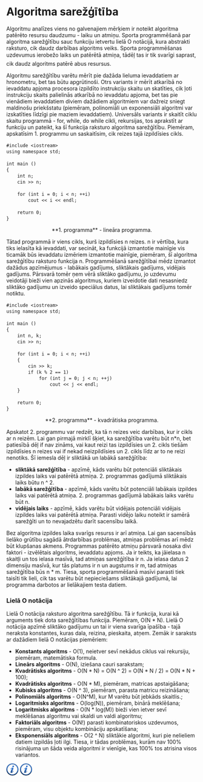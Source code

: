 # Algoritma sarežģītība

Algoritmu analīzes viens no galvenajiem mērķiem ir noteikt algoritma patērēto resursu daudzumu - laiku un atmiņu. Sporta programmēšanā par algoritma sarežģītību sauc funkciju ietvertu lielā O notācijā, kura abstrakti raksturo, cik daudz darbības algoritms veiks. Sporta programmēšanas uzdevumus ierobežo laiks un patērētā atmiņa, tādēļ tas ir tik svarīgi saprast, cik daudz algoritms patērē abus resursus.

Algoritmu sarežģītību varētu mērīt pie dažāda lieluma ievaddatiem ar hronometru, bet tas būtu apgrūtinoši. Otrs variants ir mērīt atkarībā no ievaddatu apjoma procesora izpildīto instrukciju skaitu un skatīties, cik ļoti instrukciju skaits palielinās atkarībā no ievaddatu apjoma, bet tas pie vienādiem ievaddatiem diviem dažādiem algoritmiem var dažreiz sniegt maldinošu priekšstatu (piemēram, polinomiāli un exponensiāli algoritmi var izskatīties līdzīgi pie maziem ievaddatiem). Universāls variants ir skaitīt ciklu skaitu programmā - for, while, do while cikli, rekursijas, tos aprakstīt ar funkciju un pateikt, ka šī funkcija raksturo algoritma sarežģītību. Piemēram, apskatīsim 1. programmu un saskaitīsim, cik reizes tajā izpildīsies cikls.

```
#include <iostream>
using namespace std;

int main ()
{
    int n;
    cin >> n;

    for (int i = 0; i < n; ++i)
        cout << i << endl;

    return 0;
}
```

<center>**1. programma** - lineāra programma.</center>

Tātad programmā ir viens cikls, kurš izpildīsies n reizes. n ir vērtība, kura tiks ielasīta kā ievaddati, var secināt, ka funkcijā izmantotie mainīgie vis ticamāk būs ievaddatu izmēriem izmantotie mainīgie, piemēram, šī algoritma sarežģītību raksturo funkcija n. Programmēšanā sarežģītībai mēdz izmantot dažādus apzīmējumus - labākais gadījums, sliktākais gadījums, vidējais gadījums. Pārsvarā tomēr ņem vērā sliktāko gadījumu, jo uzdevumu veidotāji bieži vien apzinās algoritmus, kuriem izveidotie dati nesasniedz sliktāko gadījumu un izveido speciālus datus, lai sliktākais gadījums tomēr notiktu.

```
#include <iostream>
using namespace std;

int main ()
{
    int n, k;
    cin >> n;

    for (int i = 0; i < n; ++i)
    {
        cin >> k;
        if (k % 2 == 1)
            for (int j = 0; j < n; ++j)
                cout << j << endl;
    }

    return 0;
}
```

<center>**2. programma** - kvadrātiska programma.</center>

Apskatot 2. programmu var redzēt, ka tā n reizes veic darbības, kur ir cikls ar n reizēm. Lai gan pirmajā mirklī šķiet, ka sarežģītība varētu būt n\*n, bet patiesībā dēļ if nav zināms, vai kaut reizi tas izpildīsies un 2. cikls tiešām izpildīsies n reizes vai if nekad neizpildīsies un 2. cikls līdz ar to ne reizi nenotiks. Šī iemesla dēļ ir sliktākā un labākā sarežģītība:

- **sliktākā sarežģītība** - apzīmē, kāds varētu būt potenciāli sliktākais izpildes laiks vai patērētā atmiņa. 2. programmas gadījumā sliktākais laiks būtu n ^ 2.
- **labākā sarežģītība** - apzīmē, kāds varētu būt potenciāli labākais izpildes laiks vai patērētā atmiņa. 2. programmas gadījumā labākais laiks varētu būt n.
- **vidējais laiks** - apzīmē, kāds varētu būt vidējais potenciāli vidējais izpildes laiks vai patērētā atmiņa. Parasti vidējo laiku noteikt ir samērā sarežģīti un to nevajadzētu darīt sacensību laikā.

Bez algoritma izpildes laika svarīgs resurss ir arī atmiņa. Lai gan sacensībās lielāko grūtību sagādā ātrdarbības problēmas, atmiņas problēmas arī mēdz būt klupšanas akmens. Programmas patērēto atmiņu pārsvarā nosaka divi faktori - izvēlētais algoritms, ievaddatu apjoms. Ja ir teikts, ka jāielasa n skaitļi un tos ielasa masīvā, tad atmiņas sarežģītība ir n. Ja ielasa datus 2 dimensiju masīvā, kur tās platums ir n un augstums ir m, tad atmiņas sarežģītība būs n * m. Tiesa, sporta programmēšanā masīvi parasti tiek taisīti tik lieli, cik tas varētu būt nepieciešams sliktākajā gadījumā, lai programma darbotos ar lielākajiem testa datiem.

### Lielā O notācija

Lielā O notācija raksturo algoritma sarežģītību. Tā ir funkcija, kurai kā arguments tiek dota sarežģītības funkcija. Piemēram, O(N * N). Lielā O notācija apzīmē sliktāko gadījumu un tai ir viena svarīga īpašība - tajā neraksta konstantes, kuras dala, reizina, pieskaita, atņem. Zemāk ir saraksts ar dažādiem lielā O notācijas piemēriem:

- **Konstants algoritms** - O(1), neietver sevī nekādus ciklus vai rekursiju, piemēram, matemātiska formula.
- **Lineārs algoritms** - O(N), iziešana cauri sarakstam;
- **Kvadrātisks algoritms** - O(N * N) = O(N ^ 2) = O(N * N / 2) = O(N * N + 100);
- **Kvadrātisks algoritms** - O(N * M), piemēram, matricas apstaigāšana;
- **Kubisks algoritms** - O(N ^ 3), piemēram, parasta matricu reizināšana;
- **Polinomiāls algoritms** - O(N^M), kur M varētu būt jebkāds skaitlis.;
- **Logaritmisks algoritms** - O(log(N)), piemēram, binārā meklēšana;
- **Logaritmisks algoritms** - O(N * log(M)) bieži vien ietver sevī meklēšanas algoritmu vai skaldi un valdi algoritmu;
- **Faktoriāls algoritms** - O(N!) parasti kombinatoriskos uzdevumos, piemēram, visu objektu kombināciju apskatīšana;
- **Eksponensiāls algoritms** - O(2 ^ N) sliktākie algoritmi, kuri pie nelieliem datiem izpildās ļoti ilgi. Tiesa, ir tādas problēmas, kurām nav 100% risinājuma un šāda veida algoritmi ir vienīgie, kas 100% tos atrisina visos variantos.

<a href="http://en.wikipedia.org/wiki/Analysis_of_algorithms" target="_blank">![Vairāk informācija](/media/theory/information.png)</a>
<a href="http://bigocheatsheet.com/" target="_blank">![Vairāk informācija](/media/theory/information.png)</a>